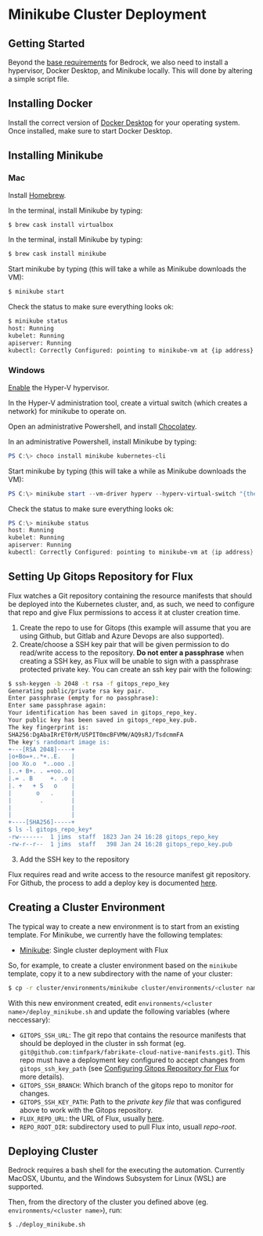 # Minikube Cluster Deployment

## Getting Started

Beyond the [base requirements](../README.md) for Bedrock, we also need to install a hypervisor, Docker Desktop, and Minikube locally. This will done by altering a simple script file.

## Installing Docker

Install the correct version of [Docker Desktop](https://www.docker.com/products/docker-desktop) for your operating system. Once installed, make sure to start Docker Desktop.

## Installing Minikube

### Mac

Install [Homebrew](https://brew.sh/).

In the terminal, install Minikube by typing:

```bash
$ brew cask install virtualbox
```

In the terminal, install Minikube by typing:

```bash
$ brew cask install minikube
```

Start minikube by typing (this will take a while as Minikube downloads the VM):

```bash
$ minikube start
```

Check the status to make sure everything looks ok:

```bash
$ minikube status
host: Running
kubelet: Running
apiserver: Running
kubectl: Correctly Configured: pointing to minikube-vm at {ip address}
```

### Windows

[Enable](https://docs.microsoft.com/en-us/virtualization/hyper-v-on-windows/quick-start/enable-hyper-v) the Hyper-V hypervisor.

In the Hyper-V administration tool, create a virtual switch (which creates a network) for minikube to operate on.

Open an administrative Powershell, and install [Chocolatey](https://chocolatey.org/).

In an administrative Powershell, install Minikube by typing:

```powershell
PS C:\> choco install minikube kubernetes-cli
```

Start minikube by typing (this will take a while as Minikube downloads the VM):

```powershell
PS C:\> minikube start --vm-driver hyperv --hyperv-virtual-switch "{the name of your switch}"
```

Check the status to make sure everything looks ok:

```powershell
PS C:\> minikube status
host: Running
kubelet: Running
apiserver: Running
kubectl: Correctly Configured: pointing to minikube-vm at {ip address}
```

## Setting Up Gitops Repository for Flux

Flux watches a Git repository containing the resource manifests that should be deployed into the Kubernetes cluster, and, as such, we need to configure that repo and give Flux permissions to access it at cluster creation time.

1.  Create the repo to use for Gitops (this example will assume that you are using Github, but Gitlab and Azure Devops are also supported).
2.  Create/choose a SSH key pair that will be given permission to do read/write access to the repository. **Do not enter a passphrase** when creating a SSH key, as Flux will be unable to sign with a passphrase protected private key. You can create an ssh key pair with the following:

```bash
$ ssh-keygen -b 2048 -t rsa -f gitops_repo_key
Generating public/private rsa key pair.
Enter passphrase (empty for no passphrase):
Enter same passphrase again:
Your identification has been saved in gitops_repo_key.
Your public key has been saved in gitops_repo_key.pub.
The key fingerprint is:
SHA256:DgAbaIRrET0rM/U5PIT0mcBFVMW/AQ9sRJ/TsdcmmFA
The key's randomart image is:
+---[RSA 2048]----+
|o+Bo=+..*+..E.   |
|oo Xo.o  *..ooo .|
|..+ B+. . =+oo..o|
|.= . B     +. .o |
|. +   + S   o    |
|       o   .     |
|        .        |
|                 |
|                 |
+----[SHA256]-----+
$ ls -l gitops_repo_key*
-rw-------  1 jims  staff  1823 Jan 24 16:28 gitops_repo_key
-rw-r--r--  1 jims  staff   398 Jan 24 16:28 gitops_repo_key.pub
```

3.  Add the SSH key to the repository

Flux requires read and write access to the resource manifest git repository. For Github, the process to add a deploy key is documented
[here](https://help.github.com/articles/adding-a-new-ssh-key-to-your-github-account/).

## Creating a Cluster Environment

The typical way to create a new environment is to start from an existing template. For Minikube, we currently have the following templates:

- [Minikube](../environments/minikube): Single cluster deployment with Flux

So, for example, to create a cluster environment based on the `minikube` template, copy it to a new subdirectory with the name of your cluster:

```bash
$ cp -r cluster/environments/minikube cluster/environments/<cluster name>
```

With this new environment created, edit `environments/<cluster name>/deploy_minikube.sh` and update the following variables (where neccessary):

- `GITOPS_SSH_URL`: The git repo that contains the resource manifests that should be deployed in the cluster in ssh format (eg. `git@github.com:timfpark/fabrikate-cloud-native-manifests.git`). This repo must have a deployment key configured to accept changes from `gitops_ssh_key_path` (see [Configuring Gitops Repository for Flux](#setting-up-gitops-repository-for-flux) for more details).
- `GITOPS_SSH_BRANCH`: Which branch of the gitops repo to monitor for changes.
- `GITOPS_SSH_KEY_PATH`: Path to the *private key file* that was configured above to work with the Gitops repository.
- `FLUX_REPO_URL`: the URL of Flux, usually [here](https://github.com/weaveworks/flux.git).
- `REPO_ROOT_DIR`: subdirectory used to pull Flux into, usuall *repo-root*.

## Deploying Cluster

Bedrock requires a bash shell for the executing the automation. Currently MacOSX, Ubuntu, and the Windows Subsystem for Linux (WSL) are supported.

Then, from the directory of the cluster you defined above (eg. `environments/<cluster name>`), run:

```bash
$ ./deploy_minikube.sh
```
